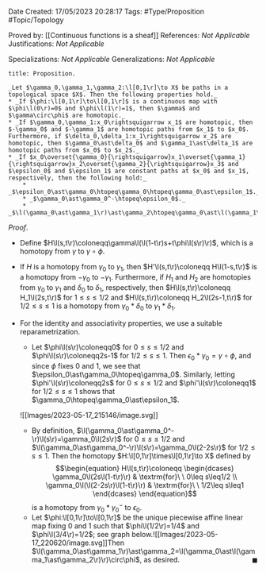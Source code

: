 <div class="topSpace"></div>

Date Created: 17/05/2023 20:28:17
Tags: #Type/Proposition #Topic/Topology

Proved by: [[Continuous functions is a sheaf]]
References: _Not Applicable_
Justifications: _Not Applicable_

Specializations: _Not Applicable_
Generalizations: _Not Applicable_

``` ad-Proposition
title: Proposition.

_Let $\gamma_0,\gamma_1,\gamma_2:\l[0,1\r]\to X$ be paths in a topological space $X$. Then the following properties hold._
* _If $\phi:\l[0,1\r]\to\l[0,1\r]$ is a continuous map with $\phi\l(0\r)=0$ and $\phi\l(1\r)=1$, then $\gamma$ and $\gamma\circ\phi$ are homotopic._
* _If $\gamma_0,\gamma_1:x_0\rightsquigarrow x_1$ are homotopic, then $-\gamma_0$ and $-\gamma_1$ are homotopic paths from $x_1$ to $x_0$. Furthermore, if $\delta_0,\delta_1:x_1\rightsquigarrow x_2$ are homotopic, then $\gamma_0\ast\delta_0$ and $\gamma_1\ast\delta_1$ are homotopic paths from $x_0$ to $x_2$._
* _If $x_0\overset{\gamma_0}{\rightsquigarrow}x_1\overset{\gamma_1}{\rightsquigarrow}x_2\overset{\gamma_2}{\rightsquigarrow}x_3$ and $\epsilon_0$ and $\epsilon_1$ are constant paths at $x_0$ and $x_1$, respectively, then the following hold:_
    * _$\epsilon_0\ast\gamma_0\htopeq\gamma_0\htopeq\gamma_0\ast\epsilon_1$._
    * _$\gamma_0\ast\gamma_0^-\htopeq\epsilon_0$._
    * _$\l(\gamma_0\ast\gamma_1\r)\ast\gamma_2\htopeq\gamma_0\ast\l(\gamma_1\ast\gamma_2\r)$._

```

_Proof_.
* Define $H\l(s,t\r)\coloneqq\gamma\l(\l(1-t\r)s+t\phi\l(s\r)\r)$, which is a homotopy from $\gamma$ to $\gamma\circ\phi$.
* If $H$ is a homotopy from $\gamma_0$ to $\gamma_1$, then $H'\l(s,t\r)\coloneqq H\l(1-s,t\r)$ is a homotopy from $-\gamma_0$ to $-\gamma_1$. Furthermore, if $H_1$ and $H_2$ are homotopies from $\gamma_0$ to $\gamma_1$ and $\delta_0$ to $\delta_1$, respectively, then $H\l(s,t\r)\coloneqq H_1\l(2s,t\r)$ for $1\leq s\leq1/2$ and $H\l(s,t\r)\coloneqq H_2\l(2s-1,t\r)$ for $1/2\leq s\leq1$ is a homotopy from $\gamma_0\ast\delta_0$ to $\gamma_1\ast\delta_1$.
* For the identity and associativity properties, we use a suitable reparametrization.
    * Let $\phi\l(s\r)\coloneqq0$ for $0\leq s\leq1/2$ and $\phi\l(s\r)\coloneqq2s-1$ for $1/2\leq s\leq1$. Then $\epsilon_0\ast\gamma_0=\gamma\circ\phi$, and since $\phi$ fixes $0$ and $1$, we see that $\epsilon_0\ast\gamma_0\htopeq\gamma_0$. Similarly, letting $\phi'\l(s\r)\coloneqq2s$ for $0\leq s\leq1/2$ and $\phi'\l(s\r)\coloneqq1$ for $1/2\leq s\leq1$ shows that $\gamma_0\htopeq\gamma_0\ast\epsilon_1$.

    ![[Images/2023-05-17_215146/image.svg]]

    * By definition, $\l(\gamma_0\ast\gamma_0^-\r)\l(s\r)=\gamma_0\l(2s\r)$ for $0\leq s\leq1/2$ and $\l(\gamma_0\ast\gamma_0^-\r)\l(s\r)=\gamma_0\l(2-2s\r)$ for $1/2\leq s\leq1$. Then the homotopy $H:\l[0,1\r]\times\l[0,1\r]\to X$ defined by
        $$\begin{equation}
            H\l(s,t\r)\coloneqq
            \begin{dcases}
                \gamma_0\l(2s\l(1-t\r)\r) & \textrm{for}\ \ 0\leq s\leq1/2 \\
                \gamma_0\l(\l(2-2s\r)\l(1-t\r)\r) & \textrm{for}\ \ 1/2\leq s\leq1
            \end{dcases}
        \end{equation}$$
    is a homotopy from $\gamma_0\ast\gamma_0^-$ to $\epsilon_0$.
    * Let $\phi:\l[0,1\r]\to\l[0,1\r]$ be the unique piecewise affine linear map fixing $0$ and $1$ such that $\phi\l(1/2\r)=1/4$ and $\phi\l(3/4\r)=1/2$; see graph below.![[Images/2023-05-17_220620/image.svg]]Then $\l(\gamma_0\ast\gamma_1\r)\ast\gamma_2=\l(\gamma_0\ast\l(\gamma_1\ast\gamma_2\r)\r)\circ\phi$, as desired.<span style="float:right;">$\blacksquare$</span>
